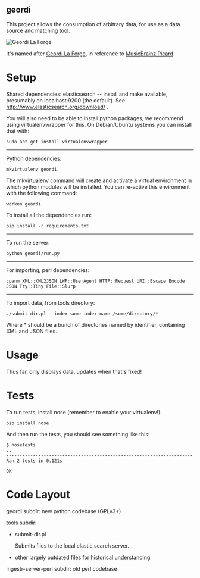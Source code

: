 geordi
-------

This project allows the consumption of arbitrary data, for use as a data source and matching tool.

![Geordi La Forge](http://images1.wikia.nocookie.net/__cb20120205164005/memoryalpha/en/images/thumb/d/d9/Geordi_La_Forge_2368.jpg/158px-Geordi_La_Forge_2368.jpg)

It's named after [Geordi La Forge](http://en.memory-alpha.org/wiki/Geordi_La_Forge), in reference to [MusicBrainz Picard](https://github.com/musicbrainz/picard).

Setup
=====

Shared dependencies: elasticsearch -- install and make available,
presumably on localhost:9200 (the default).  See
http://www.elasticsearch.org/download/ .

You will also need to be able to install python packages, we recommend
using virtualenvwrapper for this.  On Debian/Ubuntu systems you can
install that with:

`sudo apt-get install virtualenvwrapper`

----

Python dependencies:

`mkvirtualenv geordi`

The mkvirtualenv command will create and activate a virtual
environment in which python modules will be installed.  You can
re-active this environment with the following command:

`workon geordi`

To install all the dependencies run:

`pip install -r requirements.txt`

----

To run the server:

`python geordi/run.py`

----

For importing, perl dependencies:

`cpanm XML::XML2JSON LWP::UserAgent HTTP::Request URI::Escape Encode JSON Try::Tiny File::Slurp`

----

To import data, from tools directory:

`./submit-dir.pl --index some-index-name /some/directory/*`

Where * should be a bunch of directories named by identifier, containing XML and JSON files.

Usage
=====

Thus far, only displays data, updates when that's fixed!


Tests
=====

To run tests, install nose (remember to enable your virtualenv!):

`pip install nose`

And then run the tests, you should see something like this:

    $ nosetests
    ..
    ----------------------------------------------------------------------
    Ran 2 tests in 0.121s
    
    OK


Code Layout
===========

geordi subdir: new python codebase (GPLv3+)

tools subdir:

 * submit-dir.pl

    Submits files to the local elastic search server.

 * other largely outdated files for historical understanding

ingestr-server-perl subdir: old perl codebase
